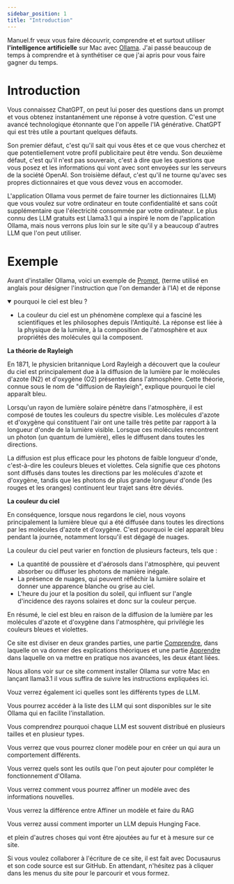 ```yaml
---
sidebar_position: 1
title: "Introduction"
---
```


Manuel.fr veux vous faire découvrir, comprendre et et surtout utiliser **l'intelligence artificielle** sur Mac avec [Ollama](https://ollama.com).
J'ai passé beaucoup de temps à comprendre et à synthétiser ce que j'ai apris pour vous faire gagner du temps.

# Introduction

Vous connaissez ChatGPT, on peut lui poser des questions dans un prompt et vous obtenez instantanément une réponse à votre question. C'est une avancé technologique étonnante que l'on appelle l'IA générative. ChatGPT qui est très utile a pourtant quelques défauts.

Son premier défaut, c'est qu'il sait qui vous êtes et ce que vous cherchez et que potentiellement votre profil publicitaire peut être vendu.
Son deuxième défaut, c'est qu'il n'est pas souverain, c'est à dire que les questions que vous posez et les informations qui vont avec sont envoyées sur les serveurs de la société OpenAI.
Son troisième défaut, c'est qu'il ne tourne qu'avec ses propres dictionnaires et que vous devez vous en accomoder.

L'application Ollama vous permet de faire tourner les dictionnaires (LLM) que vous voulez sur votre ordinateur en toute confidentialité et sans coût supplémentaire que l'électricité consommée par votre ordinateur. Le plus connu des LLM gratuits est Llama3.1 qui a inspiré le nom de l'application Ollama, mais nous verrons plus loin sur le site qu'il y a beaucoup d'autres LLM que l'on peut utiliser.


# Exemple

Avant d'installer Ollama, voici un exemple de [Prompt](/docs/learn/lectures/glossaire#prompt), (terme utilisé en anglais pour désigner l'instruction que l'on demander à l'IA) et de réponse


<details open>
  <summary>pourquoi le ciel est bleu ?</summary>


* La couleur du ciel est un phénomène complexe qui a fasciné les scientifiques et les philosophes depuis l'Antiquité. La réponse est liée à la physique de la lumière, à la composition de l'atmosphère et aux propriétés des molécules qui la composent.

**La théorie de Rayleigh**

En 1871, le physicien britannique Lord Rayleigh a découvert que la couleur du ciel est principalement due à la diffusion de la lumière par le molécules d'azote (N2) et d'oxygène (O2) présentes dans l'atmosphère. 
Cette théorie, connue sous le nom de "diffusion de Rayleigh", explique pourquoi le ciel apparaît bleu.

Lorsqu'un rayon de lumière solaire pénètre dans l'atmosphère, il est composé de toutes les couleurs du spectre visible. Les molécules d'azote et d'oxygène qui constituent l'air ont une taille très petite par rapport
à la longueur d'onde de la lumière visible. Lorsque ces molécules rencontrent un photon (un quantum de lumière), elles le diffusent dans toutes les directions.

La diffusion est plus efficace pour les photons de faible longueur d'onde, c'est-à-dire les couleurs bleues et violettes. Cela signifie que ces photons sont diffusés dans toutes les directions par les molécules d'azote
et d'oxygène, tandis que les photons de plus grande longueur d'onde (les rouges et les oranges) continuent leur trajet sans être déviés.

**La couleur du ciel**

En conséquence, lorsque nous regardons le ciel, nous voyons principalement la lumière bleue qui a été diffusée dans toutes les directions par les molécules d'azote et d'oxygène. C'est pourquoi le ciel apparaît bleu 
pendant la journée, notamment lorsqu'il est dégagé de nuages.

La couleur du ciel peut varier en fonction de plusieurs facteurs, tels que
:

* La quantité de poussière et d'aérosols dans l'atmosphère, qui peuvent 
absorber ou diffuser les photons de manière inégale.
* La présence de nuages, qui peuvent réfléchir la lumière solaire et 
donner une apparence blanche ou grise au ciel.
* L'heure du jour et la position du soleil, qui influent sur l'angle 
d'incidence des rayons solaires et donc sur la couleur perçue.

En résumé, le ciel est bleu en raison de la diffusion de la lumière par 
les molécules d'azote et d'oxygène dans l'atmosphère, qui privilégie les 
couleurs bleues et violettes.
 </details>

Ce site est diviser en deux grandes parties, une partie [Comprendre](/docs/learn), dans laquelle on va donner des explications théoriques et une partie [Apprendre](/docs/use) dans laquelle on va mettre en pratique nos avancées, les deux étant liées.


Nous allons voir sur ce site comment installer Ollama sur votre Mac en lançant llama3.1
il vous suffira de suivre les instructions expliquées ici.

Vouz verrez également ici quelles sont les différents types de LLM.

Vous pourrez accéder à la liste des LLM qui sont disponibles sur le site Ollama qui en facilite l'installation.

Vous comprendrez pourquoi chaque LLM est souvent distribué en plusieurs tailles et en plusieur types.

Vous verrez que vous pourrez cloner modèle pour en créer un qui aura un comportement différents.

Vous verrez quels sont les outils que l'on peut ajouter pour compléter le fonctionnement d'Ollama.

Vous verrez comment vous pourrez affiner un modèle avec des informations nouvelles.

Vous verrez la différence entre Affiner un modèle et faire du RAG

Vous verrez aussi comment importer un LLM depuis Hunging Face.

et plein d'autres choses qui vont être ajoutées au fur et à mesure sur ce site.

Si vous voulez collaborer à l'écriture de ce site, il est fait avec Docusaurus et son code source est sur GitHub.
En attendant, n'hésitez pas à cliquer dans les menus du site pour le parcourir et vous formez.
